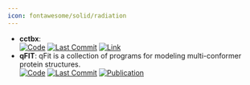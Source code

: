 ```yaml
---
icon: fontawesome/solid/radiation
---
```


- **cctbx**:   
		[![Code](https://img.shields.io/github/stars/cctbx/cctbx_project?style=for-the-badge&logo=github)](https://github.com/cctbx/cctbx_project) [![Last Commit](https://img.shields.io/github/last-commit/cctbx/cctbx_project?style=for-the-badge&logo=github)](https://github.com/cctbx/cctbx_project) [![Link](https://img.shields.io/badge/Link-online-brightgreen?style=for-the-badge&logo=cachet&logoColor=65FF8F)](https://cctbx.github.io/) 
- **qFIT**: qFit is a collection of programs for modeling multi-conformer protein structures.  
		[![Code](https://img.shields.io/github/stars/ExcitedStates/qfit-3.0?style=for-the-badge&logo=github)](https://github.com/ExcitedStates/qfit-3.0) [![Last Commit](https://img.shields.io/github/last-commit/ExcitedStates/qfit-3.0?style=for-the-badge&logo=github)](https://github.com/ExcitedStates/qfit-3.0) [![Publication](https://img.shields.io/badge/Publication-Citations:4-blue?style=for-the-badge&logo=bookstack)](https://doi.org/10.7554/eLife.90606) 
